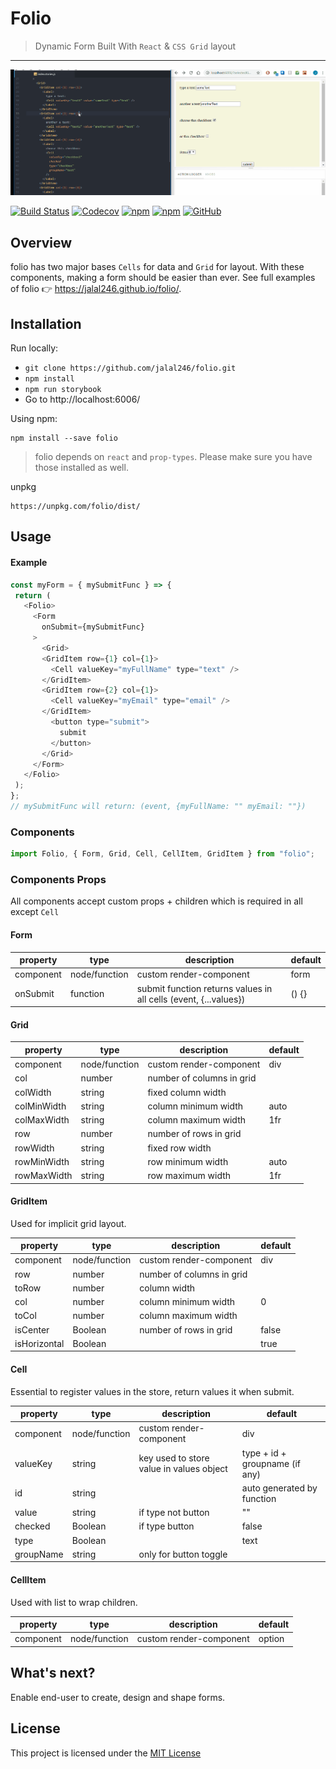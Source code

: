 # Folio

> Dynamic Form Built With `React` & `CSS Grid` layout

<hr />

![live example](https://raw.githubusercontent.com/jalal246/folio/master/folio-demo.gif)

[![Build Status](https://travis-ci.org/jalal246/folio.svg?branch=master)](https://travis-ci.org/jalal246/folio)
[![Codecov](https://img.shields.io/codecov/c/github/codecov/example-python.svg)](https://codecov.io/gh/jalal246/folio)
[![npm](https://img.shields.io/npm/v/:package.svg)](https://www.npmjs.com/package/package/folio)
[![npm](https://img.shields.io/npm/dt/:package.svg)](https://www.npmjs.com/package/package/folio)
[![GitHub](https://img.shields.io/github/license/mashape/apistatus.svg)](https://github.com/jalal246/folio/blob/master/LICENSE)

## Overview

folio has two major bases `Cells` for data and `Grid` for layout. With these components, making a form should be easier than ever. See full examples of folio :point_right: https://jalal246.github.io/folio/.

## Installation

Run locally:

- `git clone https://github.com/jalal246/folio.git`
- `npm install`
- `npm run storybook`
- Go to http://localhost:6006/

Using npm:

```
npm install --save folio
```

> folio depends on `react` and `prop-types`. Please make sure you
> have those installed as well.

unpkg

```
https://unpkg.com/folio/dist/
```

## Usage

#### Example

```js
const myForm = { mySubmitFunc } => {
 return (
   <Folio>
     <Form
       onSubmit={mySubmitFunc}
     >
       <Grid>
       <GridItem row={1} col={1}>
         <Cell valueKey="myFullName" type="text" />
       </GridItem>
       <GridItem row={2} col={1}>
         <Cell valueKey="myEmail" type="email" />
       </GridItem>
         <button type="submit">
           submit
         </button>
       </Grid>
     </Form>
   </Folio>
 );
};
// mySubmitFunc will return: (event, {myFullName: "" myEmail: ""})
```

### Components

```js
import Folio, { Form, Grid, Cell, CellItem, GridItem } from "folio";
```

### Components Props

All components accept custom props + children which is required in all except `Cell`

<!-- all tables were generated via http://www.tablesgenerator.com/markdown_tables -->

#### Form

| property  | type          | description                                                      | default |
| --------- | ------------- | ---------------------------------------------------------------- | ------- |
| component | node/function | custom render-component                                          | form    |
| onSubmit  | function      | submit function returns values in all cells (event, {...values}) | () {}   |

#### Grid

| property    | type          | description               | default |
| ----------- | ------------- | ------------------------- | ------- |
| component   | node/function | custom render-component   | div     |
| col         | number        | number of columns in grid |         |
| colWidth    | string        | fixed column width        |         |
| colMinWidth | string        | column minimum width      | auto    |
| colMaxWidth | string        | column maximum width      | 1fr     |
| row         | number        | number of rows in grid    |         |
| rowWidth    | string        | fixed row width           |         |
| rowMinWidth | string        | row minimum width         | auto    |
| rowMaxWidth | string        | row maximum width         | 1fr     |

#### GridItem

Used for implicit grid layout.

| property     | type          | description               | default |
| ------------ | ------------- | ------------------------- | ------- |
| component    | node/function | custom render-component   | div     |
| row          | number        | number of columns in grid |         |
| toRow        | number        | column width              |         |
| col          | number        | column minimum width      | 0       |
| toCol        | number        | column maximum width      |         |
| isCenter     | Boolean       | number of rows in grid    | false   |
| isHorizontal | Boolean       |                           | true    |

#### Cell

Essential to register values in the store, return values it when submit.

| property  | type          | description                              | default                        |
| --------- | ------------- | ---------------------------------------- | ------------------------------ |
| component | node/function | custom render-component                  | div                            |
| valueKey  | string        | key used to store value in values object | type + id + groupname (if any) |
| id        | string        |                                          | auto generated by function     |
| value     | string        | if type not button                       | ""                             |
| checked   | Boolean       | if type button                           | false                          |
| type      | Boolean       |                                          | text                           |
| groupName | string        | only for button toggle                   |                                |

#### CellItem

Used with list to wrap children.

| property  | type          | description             | default |
| --------- | ------------- | ----------------------- | ------- |
| component | node/function | custom render-component | option  |

## What's next?

Enable end-user to create, design and shape forms.

## License

This project is licensed under the [MIT License](https://github.com/jalal246/folio/blob/master/LICENSE)
